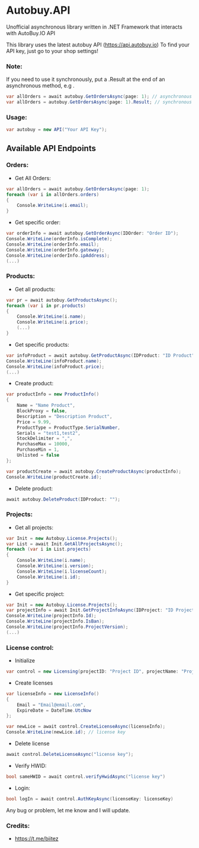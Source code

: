 # Autobuy.API
Unofficial asynchronous library written in .NET Framework that interacts with AutoBuy.IO API

This library uses the latest autobuy API (https://api.autobuy.io)
To find your API key, just go to your shop settings!


### Note:
If you need to use it synchronously, put a .Result at the end of an asynchronous method, e.g .

```csharp
var allOrders = await autobuy.GetOrdersAsync(page: 1); // asynchronous
var allOrders = autobuy.GetOrdersAsync(page: 1).Result; // synchronous
```

### Usage:
```csharp
var autobuy = new API("Your API Key");
```

## Available API Endpoints


### Orders:
- Get All Orders:
```csharp
var allOrders = await autobuy.GetOrdersAsync(page: 1);
foreach (var i in allOrders.orders)
{
    Console.WriteLine(i.email);
}
```
- Get specific order:
```csharp
var orderInfo = await autobuy.GetOrderAsync(IDOrder: "Order ID");
Console.WriteLine(orderInfo.isComplete);
Console.WriteLine(orderInfo.email);
Console.WriteLine(orderInfo.gateway);
Console.WriteLine(orderInfo.ipAddress);
(...)
```
### Products:
- Get all products:
```csharp
var pr = await autobuy.GetProductsAsync();
foreach (var i in pr.products)
{
    Console.WriteLine(i.name);
    Console.WriteLine(i.price);
    (...)
}
```
- Get specific products:
```csharp
var infoProduct = await autobuy.GetProductAsync(IDProduct: "ID Product");
Console.WriteLine(infoProduct.name);
Console.WriteLine(infoProduct.price);
(...)
```
- Create product:
```csharp
var productInfo = new ProductInfo()
{
    Name = "Name Product",
    BlockProxy = false,
    Description = "Description Product",
    Price = 9.99,
    ProductType = ProductType.SerialNumber,
    Serials = "test1,test2",
    StockDelimiter = ",",
    PurchaseMax = 10000,
    PurchaseMin = 1,
    Unlisted = false
};

var productCreate = await autobuy.CreateProductAsync(productInfo);
Console.WriteLine(productCreate.id);
```
- Delete product:
```csharp
await autobuy.DeleteProduct(IDProduct: "");
```
### Projects:
- Get all projects:
```csharp
var Init = new Autobuy.License.Projects();
var List = await Init.GetAllProjectsAsync();
foreach (var i in List.projects)
{
    Console.WriteLine(i.name);
    Console.WriteLine(i.version);
    Console.WriteLine(i.licenseCount);
    Console.WriteLine(i.id);
}
```
- Get specific project:
```csharp
var Init = new Autobuy.License.Projects();
var projectInfo = await Init.GetProjectInfoAsync(IDProject: "ID Project");
Console.WriteLine(projectInfo.Id);
Console.WriteLine(projectInfo.IsBan);
Console.WriteLine(projectInfo.ProjectVersion);
(...)
```
### License control:
- Initialize
```csharp
var control = new Licensing(projectID: "Project ID", projectName: "Project Name");
```

- Create licenses
```csharp
var licenseInfo = new LicenseInfo()
{
    Email = "Email@email.com",
    ExpireDate = DateTime.UtcNow
};

var newLice = await control.CreateLicenseAsync(licenseInfo);
Console.WriteLine(newLice.id); // license key
```
- Delete license
```csharp
await control.DeleteLicenseAsync("license key");
```
- Verify HWID:
```csharp
bool sameHWID = await control.verifyHwidAsync("license key")
```
- Login:
```csharp
bool logIn = await control.AuthKeyAsync(licenseKey: licenseKey)
```

Any bug or problem, let me know and I will update.

### Credits:
- https://t.me/biitez
